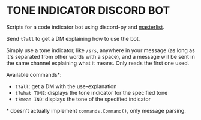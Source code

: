 # TONE INDICATOR DISCORD BOT

Scripts for a code indicator bot using discord-py and [masterlist](https://toneindicators.carrd.co/#masterlist).

Send ``t?all`` to get a DM explaining how to use the bot.

Simply use a tone indicator, like ``/srs``, anywhere in your message (as long as it's separated from other words with a space), and a message will be sent in the same channel explaining what it means.
Only reads the first one used.

Available commands\*:
- ``t?all``: get a DM with the use-explanation
- ``t?what TONE``: displays the tone indicator for the specified tone
- ``t?mean IND``: displays the tone of the specified indicator


\* doesn't actually implement ``commands.Command()``, only message parsing.
